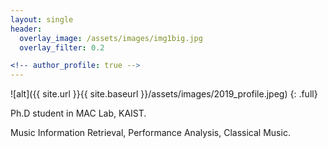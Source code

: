 ```yaml
---
layout: single
header: 
  overlay_image: /assets/images/img1big.jpg
  overlay_filter: 0.2

<!-- author_profile: true -->
---
```


![alt]({{ site.url }}{{ site.baseurl }}/assets/images/2019_profile.jpeg)
{: .full}

Ph.D student in MAC Lab, KAIST.

Music Information Retrieval, Performance Analysis, Classical Music.